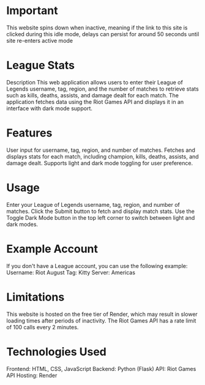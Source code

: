 # Important
This website spins down when inactive, meaning if the link to this site is clicked during this idle mode, delays can persist for around 50 seconds until site re-enters active mode

# League Stats
Description
This web application allows users to enter their League of Legends username, tag, region, and the number of matches to retrieve stats such as kills, deaths, assists, and damage dealt for each match. The application fetches data using the Riot Games API and displays it in an interface with dark mode support.

# Features
User input for username, tag, region, and number of matches.
Fetches and displays stats for each match, including champion, kills, deaths, assists, and damage dealt.
Supports light and dark mode toggling for user preference.

# Usage
Enter your League of Legends username, tag, region, and number of matches.
Click the Submit button to fetch and display match stats.
Use the Toggle Dark Mode button in the top left corner to switch between light and dark modes.

# Example Account
If you don't have a League account, you can use the following example:
Username: Riot August
Tag: Kitty
Server: Americas

# Limitations
This website is hosted on the free tier of Render, which may result in slower loading times after periods of inactivity.
The Riot Games API has a rate limit of 100 calls every 2 minutes.

# Technologies Used
Frontend: HTML, CSS, JavaScript
Backend: Python (Flask)
API: Riot Games API
Hosting: Render